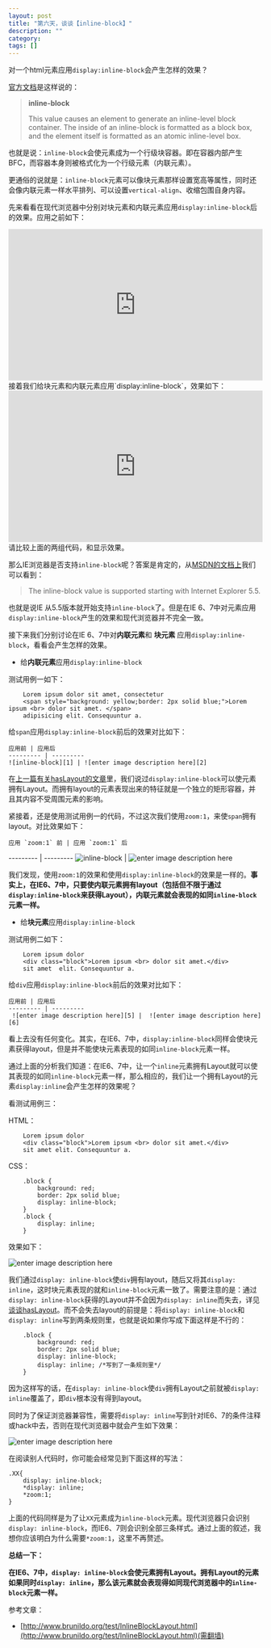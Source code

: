 ```yaml
---
layout: post
title: "第六天，谈谈【inline-block】"
description: ""
category: 
tags: []
---
```


对一个html元素应用`display:inline-block`会产生怎样的效果？

[官方文档](http://www.w3.org/TR/CSS21/visuren.html#display-prop)是这样说的：

> **inline-block** 
> 
> This value causes an element to generate an inline-level
> block container. The inside of an inline-block is formatted as a block
> box, and the element itself is formatted as an atomic inline-level
> box.

也就是说：`inline-block`会使元素成为一个行级块容器。即在容器内部产生BFC，而容器本身则被格式化为一个行级元素（内联元素）。

更通俗的说就是：`inline-block`元素可以像块元素那样设置宽高等属性，同时还会像内联元素一样水平排列、可以设置`vertical-align`、收缩包围自身内容。

先来看看在现代浏览器中分别对块元素和内联元素应用`display:inline-block`后的效果。应用之前如下：
<iframe width="100%" height="300" src="http://jsfiddle.net/zicai/V2LMF/embedded/" allowfullscreen="allowfullscreen" frameborder="0"></iframe>
接着我们给块元素和内联元素应用`display:inline-block`，效果如下：
<iframe width="100%" height="300" src="http://jsfiddle.net/zicai/V2LMF/1/embedded/" allowfullscreen="allowfullscreen" frameborder="0"></iframe>
请比较上面的两组代码，和显示效果。

那么IE浏览器是否支持`inline-block`呢？答案是肯定的，从[MSDN的文档上](http://msdn.microsoft.com/zh-cn/library/ie/ms530751(v=vs.85).aspx)我们可以看到：

> The inline-block value is supported starting with Internet Explorer
> 5.5.

也就是说IE 从5.5版本就开始支持`inline-block`了。但是在IE 6、7中对元素应用`display:inline-block`产生的效果和现代浏览器并不完全一致。

接下来我们分别讨论在IE 6、7中对**内联元素**和 **块元素** 应用`display:inline-block`，看看会产生怎样的效果。

 - 给**内联元素**应用`display:inline-block`

 测试用例一如下：

        Lorem ipsum dolor sit amet, consectetur
        <span style="background: yellow;border: 2px solid blue;">Lorem ipsum <br> dolor sit amet. </span>
        adipisicing elit. Consequuntur a.

 给`span`应用`display:inline-block`前后的效果对比如下：

    应用前 | 应用后
    --------- | ---------
    ![inline-block][1] | ![enter image description here][2]

 在[上一篇有关hasLayout的文章](http://www.html-js.com/article/A-day-to-learn-CSS-and-on-the-fourth-day-talk-about-hasLayout)里，我们说过`display:inline-block`可以使元素拥有Layout。而拥有layout的元素表现出来的特征就是一个独立的矩形容器，并且其内容不受周围元素的影响。

 紧接着，还是使用测试用例一的代码，不过这次我们使用`zoom:1`，来使`span`拥有layout。对比效果如下：

    应用 `zoom:1` 前 | 应用 `zoom:1` 后
--------- | ---------
![inline-block][3] | ![enter image description here][4]

 我们发现，使用`zoom:1`的效果和使用`display:inline-block`的效果是一样的。**事实上，在IE6、7中，只要使内联元素拥有layout（包括但不限于通过`display:inline-block`来获得Layout），内联元素就会表现的如同`inline-block`元素一样。**

 - 给**块元素**应用`display:inline-block`
 
 测试用例二如下：

        Lorem ipsum dolor
        <div class="block">Lorem ipsum <br> dolor sit amet.</div>
        sit amet  elit. Consequuntur a.
 给`div`应用`display:inline-block`前后的效果对比如下：

    应用前 | 应用后
    --------- | ---------
     ![enter image description here][5] |  ![enter image description here][6]
 看上去没有任何变化。其实，在IE6、7中，`display:inline-block`同样会使块元素获得layout，但是并不能使块元素表现的如同`inline-block`元素一样。

 通过上面的分析我们知道：在IE6、7中，让一个`inline`元素拥有Layout就可以使其表现的如同`inline-block`元素一样，那么相应的，我们让一个拥有Layout的元素`display:inline`会产生怎样的效果呢？

 看测试用例三：
 
 HTML：

        Lorem ipsum dolor
        <div class="block">Lorem ipsum <br> dolor sit amet.</div>
        sit amet elit. Consequuntur a.

 CSS：

        .block {
            background: red;
            border: 2px solid blue;
            display: inline-block;
        }
        .block {
            display: inline;
        }
 效果如下：

 ![enter image description here][7]

 我们通过`display: inline-block`使`div`拥有layout，随后又将其`display: inline`，这时块元素表现的就和`inline-block`元素一致了。需要注意的是：通过`display: inline-block`获得的Layout并不会因为`display: inline`而失去，详见[谈谈hasLayout](http://www.html-js.com/article/A-day-to-learn-CSS-and-on-the-fourth-day-talk-about-hasLayout)。而不会失去layout的前提是：将`display: inline-block`和
`display: inline`写到两条规则里，也就是说如果你写成下面这样是不行的：

        .block {
            background: red;
            border: 2px solid blue;
            display: inline-block;
            display: inline; /*写到了一条规则里*/
        }
 因为这样写的话，在`display: inline-block`使`div`拥有Layout之前就被`display: inline`覆盖了，即`div`根本没有得到layout。


 同时为了保证浏览器兼容性，需要将`display: inline`写到针对IE6、7的条件注释或hack中去，否则在现代浏览器中就会产生如下效果：

 ![enter image description here][8]

在阅读别人代码时，你可能会经常见到下面这样的写法：

    .XX{
        display: inline-block;
        *display: inline; 
        *zoom:1;
    }

上面的代码同样是为了让`XX`元素成为`inline-block`元素。现代浏览器只会识别`display: inline-block`，而IE6、7则会识别全部三条样式。通过上面的叙述，我想你应该明白为什么需要`*zoom:1`，这里不再赘述。

**总结一下：**

**在IE6、7中，`display: inline-block`会使元素拥有Layout。拥有Layout的元素如果同时`display: inline`，那么该元素就会表现得如同现代浏览器中的`inline-block`元素一样。**

参考文章：
 
 - [http://www.brunildo.org/test/InlineBlockLayout.html](http://www.brunildo.org/test/InlineBlockLayout.html)(需翻墙)



  [1]: http://htmljs.b0.upaiyun.com/uploads/1389517042358-1.PNG
  [2]: http://htmljs.b0.upaiyun.com/uploads/1389517061416-2.PNG
  [3]: http://htmljs.b0.upaiyun.com/uploads/1389517042358-1.PNG
  [4]: http://htmljs.b0.upaiyun.com/uploads/1389517061416-2.PNG
  [5]: http://htmljs.b0.upaiyun.com/uploads/1389521040870-3.PNG
  [6]: http://htmljs.b0.upaiyun.com/uploads/1389521087093-4.PNG
  [7]: http://htmljs.b0.upaiyun.com/uploads/1389521889987-5.PNG
  [8]: http://htmljs.b0.upaiyun.com/uploads/1389522296150-6.PNG